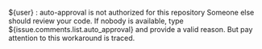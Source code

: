 ${user} : auto-approval is not authorized for this repository
Someone else should review your code.
If nobody is available, type ${issue.comments.list.auto_approval} and provide a valid reason.
But pay attention to this workaround is traced.